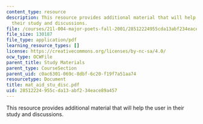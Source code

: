 ```yaml
---
content_type: resource
description: This resource provides additional material that will help the user in
  their study and discussions.
file: /courses/21l-004-major-poets-fall-2001/28512224955cda13abf234eace89a457_mat_aid_stu_disc.pdf
file_size: 130187
file_type: application/pdf
learning_resource_types: []
license: https://creativecommons.org/licenses/by-nc-sa/4.0/
ocw_type: OCWFile
parent_title: Study Materials
parent_type: CourseSection
parent_uid: c0ac6301-069c-8dbf-6c20-f19f7a51aa74
resourcetype: Document
title: mat_aid_stu_disc.pdf
uid: 28512224-955c-da13-abf2-34eace89a457
---
```

This resource provides additional material that will help the user in their study and discussions.